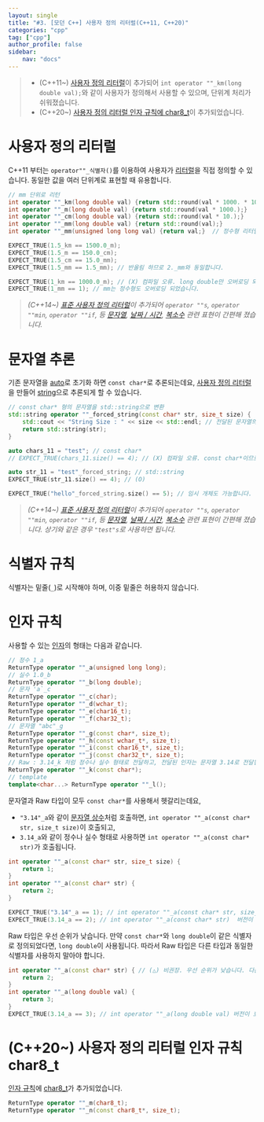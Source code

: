 ```yaml
---
layout: single
title: "#3. [모던 C++] 사용자 정의 리터럴(C++11, C++20)"
categories: "cpp"
tag: ["cpp"]
author_profile: false
sidebar: 
    nav: "docs"
---
```


> * (C++11~) [사용자 정의 리터럴](https://tango1202.github.io/cpp/modern-cpp-literals/#%EC%82%AC%EC%9A%A9%EC%9E%90-%EC%A0%95%EC%9D%98-%EB%A6%AC%ED%84%B0%EB%9F%B4)이 추가되어 `int operator ""_km(long double val);`와 같이 사용자가 정의해서 사용할 수 있으며, 단위계 처리가 쉬워졌습니다.
> * (C++20~) [사용자 정의 리터럴 인자 규칙에 char8_t](https://tango1202.github.io/cpp/modern-cpp-literals/#c20-%EC%82%AC%EC%9A%A9%EC%9E%90-%EC%A0%95%EC%9D%98-%EB%A6%AC%ED%84%B0%EB%9F%B4-%EC%9D%B8%EC%9E%90-%EA%B7%9C%EC%B9%99-char8_t)이 추가되었습니다.

# 사용자 정의 리터럴

C++11 부터는 `operator""_식별자()`를 이용하여 사용자가 [리터럴](https://tango1202.github.io/legacy-cpp-guide/legacy-cpp-guide-literals/)을 직접 정의할 수 있습니다. 동일한 값을 여러 단위계로 표현할 때 유용합니다.

```cpp
// mm 단위로 리턴
int operator ""_km(long double val) {return std::round(val * 1000. * 1000.);}
int operator ""_m(long double val) {return std::round(val * 1000.);}
int operator ""_cm(long double val) {return std::round(val * 10.);}
int operator ""_mm(long double val) {return std::round(val);}   
int operator ""_mm(unsigned long long val) {return val;}  // 정수형 리터럴도 오버로딩

EXPECT_TRUE(1.5_km == 1500.0_m);
EXPECT_TRUE(1.5_m == 150.0_cm);
EXPECT_TRUE(1.5_cm == 15.0_mm);
EXPECT_TRUE(1.5_mm == 1.5_mm); // 반올림 하므로 2._mm와 동일합니다.

EXPECT_TRUE(1_km == 1000.0_m); // (X) 컴파일 오류. long double만 오버로딩 되었습니다.
EXPECT_TRUE(1_mm == 1); // mm는 정수형도 오버로딩 되었습니다.    
```
> *(C++14~) [표준 사용자 정의 리터럴](https://tango1202.github.io/cpp-stl/modern-cpp-stl-standard-user-literal/)이 추가되어 `operator ""s`, `operator ""min`, `operator ""if`, 등 [문자열](https://tango1202.github.io/cpp-stl/modern-cpp-stl-string/), [날짜 / 시간](https://tango1202.github.io/cpp-stl/modern-cpp-stl-chrono/), [복소수](https://tango1202.github.io/cpp-stl/modern-cpp-stl-numeric/#complex) 관련 표현이 간편해 졌습니다.*

# 문자열 추론

기존 문자열을 [auto](https://tango1202.github.io/cpp/modern-cpp-auto-decltype/#auto)로 초기화 하면 `const char*`로 추론되는데요, [사용자 정의 리터럴](https://tango1202.github.io/cpp/modern-cpp-literals/#%EC%82%AC%EC%9A%A9%EC%9E%90-%EC%A0%95%EC%9D%98-%EB%A6%AC%ED%84%B0%EB%9F%B4)을 만들어 [string](https://tango1202.github.io/legacy-cpp-stl/legacy-cpp-stl-string/)으로 추론되게 할 수 있습니다.

```cpp
// const char* 형의 문자열을 std::string으로 변환
std::string operator ""_forced_string(const char* str, size_t size) {
    std::cout << "String Size : " << size << std::endl; // 전달된 문자열의 길이입니다.(널문자는 포함되지 않습니다.)
    return std::string(str);
}

auto chars_11 = "test"; // const char*
// EXPECT_TRUE(chars_11.size() == 4); // (X) 컴파일 오류. const char*이므로 size() 멤버 함수가 없습니다

auto str_11 = "test"_forced_string; // std::string
EXPECT_TRUE(str_11.size() == 4); // (O)

EXPECT_TRUE("hello"_forced_string.size() == 5); // 임시 개체도 가능합니다.
```
> *(C++14~) [표준 사용자 정의 리터럴](https://tango1202.github.io/cpp-stl/modern-cpp-stl-standard-user-literal/)이 추가되어 `operator ""s`, `operator ""min`, `operator ""if`, 등 [문자열](https://tango1202.github.io/cpp-stl/modern-cpp-stl-string/), [날짜 / 시간](https://tango1202.github.io/cpp-stl/modern-cpp-stl-chrono/), [복소수](https://tango1202.github.io/cpp-stl/modern-cpp-stl-numeric/#complex) 관련 표현이 간편해 졌습니다. 상기와 같은 경우 `"test"s`로 사용하면 됩니다.*

# 식별자 규칙

식별자는 밑줄(`_`)로 시작해야 하며, 이중 밑줄은 허용하지 않습니다.

# 인자 규칙

사용할 수 있는 [인자](https://tango1202.github.io/legacy-cpp-guide/legacy-cpp-guide-function/#%EC%9D%B8%EC%9E%90%EB%A7%A4%EA%B0%9C%EB%B3%80%EC%88%98-parameter)의 형태는 다음과 같습니다.

```cpp
// 정수 1_a
ReturnType operator ""_a(unsigned long long); 
// 실수 1.0_b
ReturnType operator ""_b(long double);              
// 문자 'a`_c
ReturnType operator ""_c(char);                    
ReturnType operator ""_d(wchar_t);                  
ReturnType operator ""_e(char16_t);                 
ReturnType operator ""_f(char32_t);                 
// 문자열 "abc"_g
ReturnType operator ""_g(const char*, size_t);      
ReturnType operator ""_h(const wchar_t*, size_t);   
ReturnType operator ""_i(const char16_t*, size_t); 
ReturnType operator ""_j(const char32_t*, size_t); 
// Raw : 3.14_k 처럼 정수나 실수 형태로 전달하고, 전달된 인자는 문자열 3.14로 전달됨
ReturnType operator ""_k(const char*);              
// template
template<char...> ReturnType operator ""_l();       
```

문자열과 Raw 타입이 모두 `const char*`를 사용해서 헷갈리는데요, 

* `"3.14"_a`와 같이 [문자열 상수](https://tango1202.github.io/legacy-cpp-guide/legacy-cpp-guide-literals/#%EB%AC%B8%EC%9E%90%EC%97%B4-%EC%83%81%EC%88%98)처럼 호출하면, `int operator ""_a(const char* str, size_t size)`이 호출되고,
* `3.14_a`와 같이 정수나 실수 형태로 사용하면 `int operator ""_a(const char* str)`가 호출됩니다.

```cpp
int operator ""_a(const char* str, size_t size) {
    return 1;
}
int operator ""_a(const char* str) {
    return 2;
}

EXPECT_TRUE("3.14"_a == 1); // int operator ""_a(const char* str, size_t size) 버전이 호출됩니다.
EXPECT_TRUE(3.14_a == 2); // int operator ""_a(const char* str)  버전이 호출됩니다.
```

Raw 타입은 우선 순위가 낮습니다. 만약 `const char*`와 `long double`이 같은 식별자로 정의되었다면, `long double`이 사용됩니다. 따라서 Raw 타입은 다른 타입과 동일한 식별자를 사용하지 말아야 합니다.

```cpp
int operator ""_a(const char* str) { // (△) 비권장. 우선 순위가 낮습니다. 다른 타입과 동일한 식별자를 사용하지 마세요.
    return 2;
}
int operator ""_a(long double val) { 
    return 3;
}
EXPECT_TRUE(3.14_a == 3); // int operator ""_a(long double val) 버전이 호출됩니다.
```

# (C++20~) 사용자 정의 리터럴 인자 규칙 char8_t

[인자 규칙](https://tango1202.github.io/cpp/modern-cpp-literals/#%EC%9D%B8%EC%9E%90-%EA%B7%9C%EC%B9%99)에 [char8_t](https://tango1202.github.io/cpp/modern-cpp-type/#c20-char8_t)가 추가되었습니다.

```cpp
ReturnType operator ""_m(char8_t); 
ReturnType operator ""_n(const char8_t*, size_t); 
```